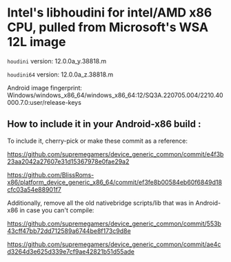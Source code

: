 # Intel's libhoudini for intel/AMD x86 CPU, pulled from Microsoft's WSA 12L image

`houdini` version: 12.0.0a_y.38818.m

`houdini64` version: 12.0.0a_z.38818.m

Android image fingerprint: Windows/windows_x86_64/windows_x86_64:12/SQ3A.220705.004/2210.40000.7.0:user/release-keys

## How to include it in your Android-x86 build :
To include it, cherry-pick or make these commit as a reference:

https://github.com/supremegamers/device_generic_common/commit/e4f3b23aa2042a27607e31d15367978e0fae29a2

https://github.com/BlissRoms-x86/platform_device_generic_x86_64/commit/ef3fe8b00584eb60f6849d18cfc03a54e88901f7

Additionally, remove all the old nativebridge scripts/lib that was in Android-x86 in case you can't compile:

https://github.com/supremegamers/device_generic_common/commit/553b43cff47bb72dd712589a6744be8f173c9d8e

https://github.com/supremegamers/device_generic_common/commit/ae4cd3264d3e625d339e7cf9ae42821b51d55ade

